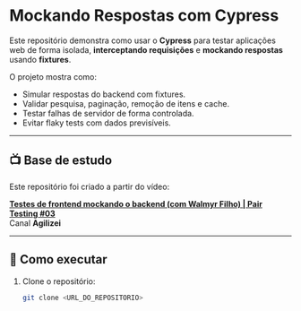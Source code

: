 # Mockando Respostas com Cypress

Este repositório demonstra como usar o **Cypress** para testar aplicações web de forma isolada, **interceptando requisições** e **mockando respostas** usando **fixtures**.

O projeto mostra como:
- Simular respostas do backend com fixtures.
- Validar pesquisa, paginação, remoção de itens e cache.
- Testar falhas de servidor de forma controlada.
- Evitar flaky tests com dados previsíveis.

---

## 📺 Base de estudo

Este repositório foi criado a partir do vídeo:

**[Testes de frontend mockando o backend (com Walmyr Filho) | Pair Testing #03](https://www.youtube.com/watch?v=7n8QfnBshmA)**  
Canal **Agilizei**

---

## 🚀 Como executar

1. Clone o repositório:
   ```bash
   git clone <URL_DO_REPOSITORIO>

